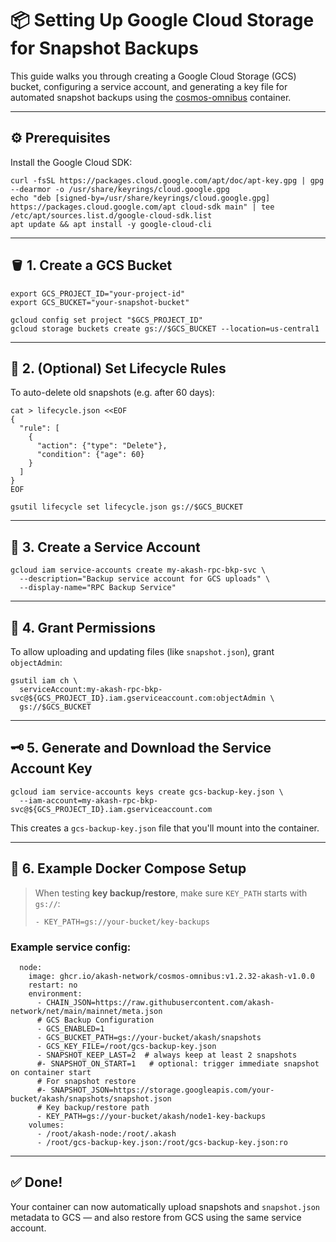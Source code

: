 # 📦 Setting Up Google Cloud Storage for Snapshot Backups

This guide walks you through creating a Google Cloud Storage (GCS) bucket, configuring a service account, and generating a key file for automated snapshot backups using the [cosmos-omnibus](https://github.com/ovrclk/cosmos-omnibus) container.

---

## ⚙️ Prerequisites

Install the Google Cloud SDK:

```
curl -fsSL https://packages.cloud.google.com/apt/doc/apt-key.gpg | gpg --dearmor -o /usr/share/keyrings/cloud.google.gpg
echo "deb [signed-by=/usr/share/keyrings/cloud.google.gpg] https://packages.cloud.google.com/apt cloud-sdk main" | tee /etc/apt/sources.list.d/google-cloud-sdk.list
apt update && apt install -y google-cloud-cli
```

---

## 🪣 1. Create a GCS Bucket

```
export GCS_PROJECT_ID="your-project-id"
export GCS_BUCKET="your-snapshot-bucket"

gcloud config set project "$GCS_PROJECT_ID"
gcloud storage buckets create gs://$GCS_BUCKET --location=us-central1
```

---

## 📆 2. (Optional) Set Lifecycle Rules

To auto-delete old snapshots (e.g. after 60 days):

```
cat > lifecycle.json <<EOF
{
  "rule": [
    {
      "action": {"type": "Delete"},
      "condition": {"age": 60}
    }
  ]
}
EOF

gsutil lifecycle set lifecycle.json gs://$GCS_BUCKET
```

---

## 👤 3. Create a Service Account

```
gcloud iam service-accounts create my-akash-rpc-bkp-svc \
  --description="Backup service account for GCS uploads" \
  --display-name="RPC Backup Service"
```

---

## 🔐 4. Grant Permissions

To allow uploading and updating files (like `snapshot.json`), grant `objectAdmin`:

```
gsutil iam ch \
  serviceAccount:my-akash-rpc-bkp-svc@${GCS_PROJECT_ID}.iam.gserviceaccount.com:objectAdmin \
  gs://$GCS_BUCKET
```

---

## 🗝 5. Generate and Download the Service Account Key

```
gcloud iam service-accounts keys create gcs-backup-key.json \
  --iam-account=my-akash-rpc-bkp-svc@${GCS_PROJECT_ID}.iam.gserviceaccount.com
```

This creates a `gcs-backup-key.json` file that you'll mount into the container.

---

## 🧪 6. Example Docker Compose Setup

> When testing **key backup/restore**, make sure `KEY_PATH` starts with `gs://`:
>
> ```
> - KEY_PATH=gs://your-bucket/key-backups
> ```

### Example service config:

```
  node:
    image: ghcr.io/akash-network/cosmos-omnibus:v1.2.32-akash-v1.0.0
    restart: no
    environment:
      - CHAIN_JSON=https://raw.githubusercontent.com/akash-network/net/main/mainnet/meta.json
      # GCS Backup Configuration
      - GCS_ENABLED=1
      - GCS_BUCKET_PATH=gs://your-bucket/akash/snapshots
      - GCS_KEY_FILE=/root/gcs-backup-key.json
      - SNAPSHOT_KEEP_LAST=2  # always keep at least 2 snapshots
      #- SNAPSHOT_ON_START=1   # optional: trigger immediate snapshot on container start
      # For snapshot restore
      #- SNAPSHOT_JSON=https://storage.googleapis.com/your-bucket/akash/snapshots/snapshot.json
      # Key backup/restore path
      - KEY_PATH=gs://your-bucket/akash/node1-key-backups
    volumes:
      - /root/akash-node:/root/.akash
      - /root/gcs-backup-key.json:/root/gcs-backup-key.json:ro
```

---

## ✅ Done!

Your container can now automatically upload snapshots and `snapshot.json` metadata to GCS — and also restore from GCS using the same service account.
